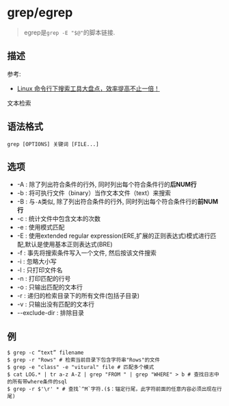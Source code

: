 # grep/egrep
> egrep是`grep -E "$@"`的脚本链接.

## 描述
参考:
- [Linux 命令行下搜索工具大盘点，效率提高不止一倍！](https://www.tuicool.com/articles/bMnmymY)

文本检索

## 语法格式

```
grep [OPTIONS] 关键词 [FILE...]
```

## 选项

- -A : 除了列出符合条件的行外, 同时列出每个符合条件行的**后NUM行**
- -b : 将可执行文件（binary）当作文本文件（text）来搜索
- -B : 与`-A`类似, 除了列出符合条件的行外, 同时列出每个符合条件行的**前NUM行**
- -c : 统计文件中包含文本的次数
- -e : 使用模式匹配
- -E : 使用extended regular expression(ERE,扩展的正则表达式)模式进行匹配,默认是使用基本正则表达式(BRE)
- -f : 事先将搜索条件写入一个文件, 然后按该文件搜索
- -i : 忽略大小写
- -l : 只打印文件名
- -n : 打印匹配的行号
- -o : 只输出匹配的文本行
- -r : 递归的检索目录下的所有文件(包括子目录)
- -v : 只输出没有匹配的文本行
- --exclude-dir : 排除目录

## 例
```
$ grep -c “text” filename
$ grep -r "Rows" # 检索当前目录下包含字符串"Rows"的文件
$ grep -e "class" -e "vitural" file # 匹配多个模式
$ cat LOG.* | tr a-z A-Z | grep "FROM " | grep "WHERE" > b # 查找日志中的所有带where条件的sql
$ grep -r $'\r' * # 查找`^M`字符.($：锚定行尾，此字符前面的任意内容必须出现在行尾)
```
